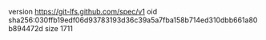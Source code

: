 version https://git-lfs.github.com/spec/v1
oid sha256:030ffb19edf06d93783193d36c39a5a7fba158b714ed310dbb661a80b894472d
size 1711
